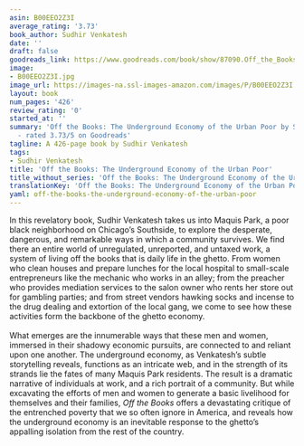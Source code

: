 ```yaml
---
asin: B00EEO2Z3I
average_rating: '3.73'
book_author: Sudhir Venkatesh
date: ''
draft: false
goodreads_link: https://www.goodreads.com/book/show/87090.Off_the_Books
image:
- B00EEO2Z3I.jpg
image_url: https://images-na.ssl-images-amazon.com/images/P/B00EEO2Z3I.01._SCLZZZZZZZ.jpg
layout: book
num_pages: '426'
review_rating: '0'
started_at: ''
summary: 'Off the Books: The Underground Economy of the Urban Poor by Sudhir Venkatesh
  - rated 3.73/5 on Goodreads'
tagline: A 426-page book by Sudhir Venkatesh
tags:
- Sudhir Venkatesh
title: 'Off the Books: The Underground Economy of the Urban Poor'
title_without_series: 'Off the Books: The Underground Economy of the Urban Poor'
translationKey: 'Off the Books: The Underground Economy of the Urban Poor'
yaml: off-the-books-the-underground-economy-of-the-urban-poor
---
```


In this revelatory book, Sudhir Venkatesh takes us into Maquis Park, a poor black neighborhood on Chicago’s Southside, to explore the desperate, dangerous, and remarkable ways in which a community survives. We find there an entire world of unregulated, unreported, and untaxed work, a system of living off the books that is daily life in the ghetto. From women who clean houses and prepare lunches for the local hospital to small-scale entrepreneurs like the mechanic who works in an alley; from the preacher who provides mediation services to the salon owner who rents her store out for gambling parties; and from street vendors hawking socks and incense to the drug dealing and extortion of the local gang, we come to see how these activities form the backbone of the ghetto economy.<br /><br />What emerges are the innumerable ways that these men and women, immersed in their shadowy economic pursuits, are connected to and reliant upon one another. The underground economy, as Venkatesh’s subtle storytelling reveals, functions as an intricate web, and in the strength of its strands lie the fates of many Maquis Park residents. The result is a dramatic narrative of individuals at work, and a rich portrait of a community. But while excavating the efforts of men and women to generate a basic livelihood for themselves and their families, <em>Off the Books</em> offers a devastating critique of the entrenched poverty that we so often ignore in America, and reveals how the underground economy is an inevitable response to the ghetto’s appalling isolation from the rest of the country.